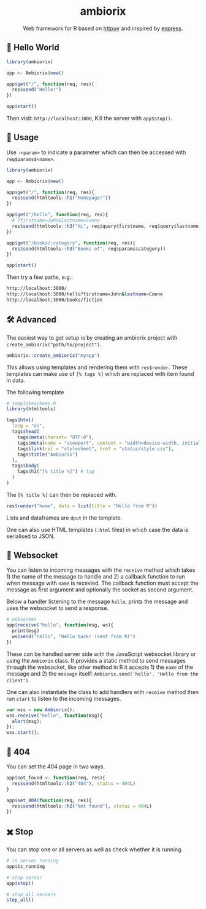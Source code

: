 <div align="center">

# ambiorix

<!-- badges: start -->
<!-- badges: end -->

Web framework for R based on [httpuv](https://github.com/rstudio/httpuv) and inspired by [express](https://github.com/expressjs/express).

</div>


## :wave: Hello World

``` r
library(ambiorix)

app <- Ambiorix$new()

app$get("/", function(req, res){
  res$send("Hello!")
})

app$start()
```

Then visit: `http://localhost:3000`, Kill the server with `app$stop()`.

## :bookmark_tabs: Usage

Use `:<param>` to indicate a parameter which can then be accessed with `req$params$<name>`.

``` r
library(ambiorix)

app <- Ambiorix$new()

app$get("/", function(req, res){
  res$send(htmltools::h1("Homepage!"))
})

app$get("/hello", function(req, res){
  # ?firstname=John&lastname=Coene
  res$send(htmltools::h3("Hi", req$query$firstname, req$query$lastname))
})

app$get("/books/:category", function(req, res){
  res$send(htmltools::h3("Books of", req$params$category))
})

app$start()
```

Then try a few paths, e.g.:

```bash
http://localhost:3000/
http://localhost:3000/hello?firstname=John&lastname=Coene
http://localhost:3000/books/fiction
```

## :hammer_and_wrench: Advanced

The easiest way to get setup is by creating an ambiorix project with `create_ambiorix("path/to/project")`. 

```r
ambiorix::create_ambiorix("myapp")
```

This allows using templates and rendering them with `res$render`. These templates can make use of `[% tags %]` which are replaced with item found in data.

The following template

```r
# templates/home.R
library(htmltools)

tags$html(
  lang = "en",
  tags$head(
    tags$meta(charset= "UTF-8"),
    tags$meta(name = "viewport", content = "width=device-width, initial-scale=1.0"),
    tags$link(rel = "stylesheet", href = "static/style.css"),
    tags$title("Ambiorix")
  ),
  tags$body(
    tags$h1("[% title %]") # tag
  )
)

```

The `[% title %]` can then be replaced with.

```r
res$render("home", data = list(title = "Hello from R"))
```

Lists and dataframes are `dput` in the template.

One can also use HTML templates (`.html` files) in which case the data is serialised to JSON.

## :electric_plug: Websocket

You can listen to incoming messages with the `receive` method which takes 1) the name of the message to handle and 2) a callback function to run when message with `name` is recevied. The callback function must accept the message as first argument and optionally the socket as second argument.

Below a handler listening to the message `hello`, prints the message and uses the websocket to send a response.

```r
# websocket 
app$receive("hello", function(msg, ws){
  print(msg)
  ws$send("hello", "Hello back! (sent from R)")
})
```

These can be handled server side with the JavaScript websocket library or using the `Ambiorix` class. It provides a static method to send messages through the websocket, like other method in R it accepts 1) the `name` of the message and 2) the `message` itself: `Ambiorix.send('hello', 'Hello from the client')`.

One can also instantiate the class to add handlers with `receive` method then run `start` to listen to the incoming messages.

```js
var wss = new Ambiorix();
wss.receive("hello", function(msg){
  alert(msg);
});
wss.start();
```

## :mag_right: 404

You can set the 404 page in two ways.

```r
app$not_found <- function(req, res){
  res$send(htmltools::h2("404"), status = 404L)
}

app$set_404(function(req, res){
  res$send(htmltools::h2("Not found"), status = 404L)
})
```

## :heavy_multiplication_x: Stop

You can stop one or all servers as well as check whether it is running.

```r
# is server running
app$is_running

# stop server
app$stop()

# stop all servers
stop_all()
```
